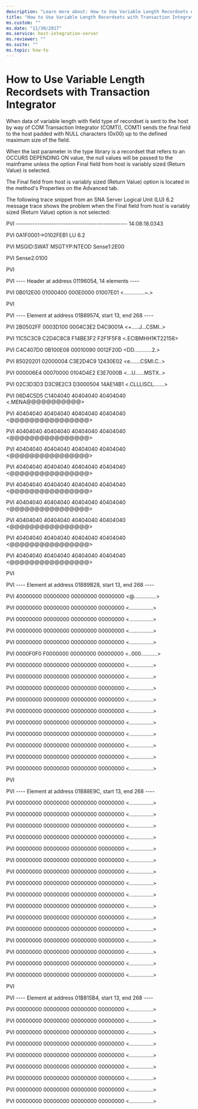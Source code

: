 ```yaml
---
description: "Learn more about: How to Use Variable Length Recordsets with Transaction Integrator"
title: "How to Use Variable Length Recordsets with Transaction Integrator2"
ms.custom: ""
ms.date: "11/30/2017"
ms.service: host-integration-server
ms.reviewer: ""
ms.suite: ""
ms.topic: how-to
---
```

# How to Use Variable Length Recordsets with Transaction Integrator
When data of variable length with field type of recordset is sent to the host by way of COM Transaction Integrator (COMTI), COMTI sends the final field to the host padded with NULL characters (0x00) up to the defined maximum size of the field.  
  
 When the last parameter in the type library is a recordset that refers to an OCCURS DEPENDING ON value, the null values will be passed to the mainframe unless the option Final field from host is variably sized (Return Value) is selected.  
  
 The Final field from host is variably sized (Return Value) option is located in the method's Properties on the Advanced tab.  
  
 The following trace snippet from an SNA Server Logical Unit (LU) 6.2 message trace shows the problem when the Final field from host is variably sized (Return Value) option is not selected:  
  
 PVI   ----------------------------------------------- 14:08:18.0343  
  
 PVI   0A1F0001->0102FEB1 LU 6.2  
  
 PVI                      MSGID:SWAT   MSGTYP:NTEOD  Sense1:2E00  
  
 PVI                      Sense2:0100  
  
 PVI  
  
 PVI   ---- Header  at address 01196054, 14 elements ----  
  
 PVI   0B012E00 01000400 000E0000 01007E01     \<..............~.>  
  
 PVI  
  
 PVI   ---- Element at address 01B89574, start 13, end 268 ----  
  
 PVI   2B0502FF 0003D100 0004C3E2 D4C9001A     \<+.....J...CSMI..>  
  
 PVI   11C5C3C9 C2D4C8C8 F14BE3F2 F2F1F5F8     \<.ECIBMHH1KT22158>  
  
 PVI   C4C407D0 0B100E08 00010090 0012F20D     \<DD............2.>  
  
 PVI   85020201 02000004 C3E2D4C9 12430E02     \<e.......CSMI.C..>  
  
 PVI   000006E4 00070000 0104D4E2 E3E7000B     \<...U......MSTX..>  
  
 PVI   02C3D3D3 D3C9E2C3 D3000504 14AE14B1     \<.CLLLISCL.......>  
  
 PVI   06D4C5D5 C1404040 40404040 40404040     \<.MENA@@@@@@@@@@@>  
  
 PVI   40404040 40404040 40404040 40404040     \<@@@@@@@@@@@@@@@@>  
  
 PVI   40404040 40404040 40404040 40404040     \<@@@@@@@@@@@@@@@@>  
  
 PVI   40404040 40404040 40404040 40404040     \<@@@@@@@@@@@@@@@@>  
  
 PVI   40404040 40404040 40404040 40404040     \<@@@@@@@@@@@@@@@@>  
  
 PVI   40404040 40404040 40404040 40404040     \<@@@@@@@@@@@@@@@@>  
  
 PVI   40404040 40404040 40404040 40404040     \<@@@@@@@@@@@@@@@@>  
  
 PVI   40404040 40404040 40404040 40404040     \<@@@@@@@@@@@@@@@@>  
  
 PVI   40404040 40404040 40404040 40404040     \<@@@@@@@@@@@@@@@@>  
  
 PVI   40404040 40404040 40404040 40404040     \<@@@@@@@@@@@@@@@@>  
  
 PVI  
  
 PVI   ---- Element at address 01B89B28, start 13, end 268 ----  
  
 PVI   40000000 00000000 00000000 00000000     \<@...............>  
  
 PVI   00000000 00000000 00000000 00000000     \<................>  
  
 PVI   00000000 00000000 00000000 00000000     \<................>  
  
 PVI   00000000 00000000 00000000 00000000     \<................>  
  
 PVI   00000000 00000000 00000000 00000000     \<................>  
  
 PVI   0000F0F0 F0000000 00000000 00000000     \<..000...........>  
  
 PVI   00000000 00000000 00000000 00000000     \<................>  
  
 PVI   00000000 00000000 00000000 00000000     \<................>  
  
 PVI   00000000 00000000 00000000 00000000     \<................>  
  
 PVI   00000000 00000000 00000000 00000000     \<................>  
  
 PVI   00000000 00000000 00000000 00000000     \<................>  
  
 PVI   00000000 00000000 00000000 00000000     \<................>  
  
 PVI   00000000 00000000 00000000 00000000     \<................>  
  
 PVI   00000000 00000000 00000000 00000000     \<................>  
  
 PVI   00000000 00000000 00000000 00000000     \<................>  
  
 PVI   00000000 00000000 00000000 00000000     \<................>  
  
 PVI  
  
 PVI   ---- Element at address 01B88E9C, start 13, end 268 ----  
  
 PVI   00000000 00000000 00000000 00000000     \<................>  
  
 PVI   00000000 00000000 00000000 00000000     \<................>  
  
 PVI   00000000 00000000 00000000 00000000     \<................>  
  
 PVI   00000000 00000000 00000000 00000000     \<................>  
  
 PVI   00000000 00000000 00000000 00000000     \<................>  
  
 PVI   00000000 00000000 00000000 00000000     \<................>  
  
 PVI   00000000 00000000 00000000 00000000     \<................>  
  
 PVI   00000000 00000000 00000000 00000000     \<................>  
  
 PVI   00000000 00000000 00000000 00000000     \<................>  
  
 PVI   00000000 00000000 00000000 00000000     \<................>  
  
 PVI   00000000 00000000 00000000 00000000     \<................>  
  
 PVI   00000000 00000000 00000000 00000000     \<................>  
  
 PVI   00000000 00000000 00000000 00000000     \<................>  
  
 PVI   00000000 00000000 00000000 00000000     \<................>  
  
 PVI   00000000 00000000 00000000 00000000     \<................>  
  
 PVI   00000000 00000000 00000000 00000000     \<................>  
  
 PVI  
  
 PVI   ---- Element at address 01B815B4, start 13, end 268 ----  
  
 PVI   00000000 00000000 00000000 00000000     \<................>  
  
 PVI   00000000 00000000 00000000 00000000     \<................>  
  
 PVI   00000000 00000000 00000000 00000000     \<................>  
  
 PVI   00000000 00000000 00000000 00000000     \<................>  
  
 PVI   00000000 00000000 00000000 00000000     \<................>  
  
 PVI   00000000 00000000 00000000 00000000     \<................>  
  
 PVI   00000000 00000000 00000000 00000000     \<................>  
  
 PVI   00000000 00000000 00000000 00000000     \<................>  
  
 PVI   00000000 00000000 00000000 00000000     \<................>
